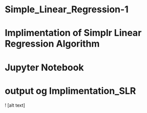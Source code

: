 # Simple_Linear_Regression-1
# Implimentation of Simplr Linear Regression Algorithm 
# Jupyter Notebook 
# output og Implimentation_SLR
! [alt text] 
